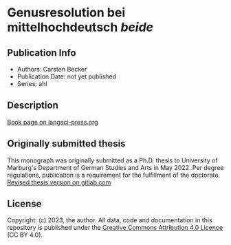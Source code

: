 # Genusresolution bei mittelhochdeutsch *beide*
## Publication Info
- Authors: Carsten Becker
- Publication Date: not yet published
- Series: ahl
## Description
[Book page on langsci-press.org](http://langsci-press.org/catalog/book/431)
## Originally submitted thesis
This monograph was originally submitted as a Ph.D. thesis to University of Marburg's Department of German Studies and Arts in May 2022. Per degree regulations, publication is a requirement for the fulfillment of the doctorate.
[Revised thesis version on gitlab.com](https://gitlab.com/carbeck/beide)
## License
Copyright: (c) 2023, the author.
All data, code and documentation in this repository is published under the [Creative Commons Attribution 4.0 Licence](http://creativecommons.org/licenses/by/4.0/) (CC BY 4.0).
